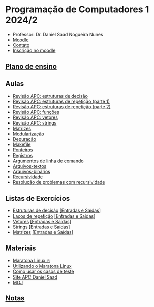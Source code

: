 
# Programação de Computadores 1 2024/2

- Professor: Dr. Daniel Saad Nogueira Nunes
- [Moodle](https://moodle.danielsaad.com)
- [Contato](https://danielsaad.com/contato)
- [Inscrição no moodle](https://docs.google.com/forms/d/e/1FAIpQLSfv4l-p4o9ifmU7mx0YXOrRReJ9rdt4cmt7kJnNjUbc1qFjXg/viewform?usp=sf_link)

## [Plano de ensino](/assets/planejamento/plano-de-ensino.pdf)

## Aulas

- [Revisão APC: estruturas de decisão](https://danielsaad.com/algoritmos-e-programacao-de-computadores/assets/aulas/estruturas-de-decisao.pdf)
- [Revisão APC: estruturas de repetição (parte 1)](https://danielsaad.com/algoritmos-e-programacao-de-computadores/assets/aulas/estruturas-de-repeticao.pdf)
- [Revisão APC: estruturas de repetição (parte 2)](https://danielsaad.com/algoritmos-e-programacao-de-computadores/assets/aulas/estruturas-de-repeticao-02.pdf)
- [Revisão APC: funções](https://danielsaad.com/algoritmos-e-programacao-de-computadores/assets/aulas/funcoes.pdf)
- [Revisão APC: vetores](https://danielsaad.com/algoritmos-e-programacao-de-computadores/assets/aulas/vetores.pdf)
- [Revisão APC: strings](https://danielsaad.com/algoritmos-e-programacao-de-computadores/assets/aulas/strings.pdf)
- [Matrizes](assets/aulas/matrizes.pdf)
- [Modularização](assets/aulas/modularizacao.pdf)
- [Depuração](assets/aulas/depuracao.pdf)
- [Makefile](assets/aulas/makefile.pdf)
- [Ponteiros](assets/aulas/ponteiros.pdf)
- [Registros](assets/aulas/registros.pdf)
- [Argumentos de linha de comando](assets/aulas/argumentos-de-linha-de-comando.pdf)
- [Arquivos-textos](assets/aulas/arquivos-textos.pdf)
- [Arquivos-binários](assets/aulas/arquivos-binarios.pdf)
- [Recursividade](assets/aulas/recursividade.pdf)
- [Resolução de problemas com recursividade](assets/aulas/recursao-resolucao-problemas.pdf)

## Listas de Exercícios

- [Estruturas de decisão](https://moj.naquadah.com.br/cgi-bin/contest.sh/saad_estruturas_de_decisao) [[Entradas e Saídas]](https://data.danielsaad.com/pc1/estruturas-de-decisao-io.zip) 
- [Laços de repetição](https://moj.naquadah.com.br/cgi-bin/contest.sh/saad_pc1_2024_2_lacos_de_repeticao) [[Entradas e Saídas]](https://data.danielsaad.com/pc1/estruturas-de-repeticao-io.zip)
- [Vetores](https://moj.naquadah.com.br/cgi-bin/contest.sh/saad_pc1_2024_2_lacos_de_repeticao) [[Entradas e Saídas]](https://data.danielsaad.com/pc1/vetores-io.zip)
- [Strings](https://moj.naquadah.com.br/cgi-bin/contest.sh/saad_2024_2_pc1_strings) [[Entradas e Saídas]](https://data.danielsaad.com/pc1/strings-io.zip)
- [Matrizes](https://moj.naquadah.com.br/cgi-bin/contest.sh/saad_2024_2_pc1_matrizes) [[Entradas e Saídas]](https://data.danielsaad.com/pc1/matrizes-io.zip)

## Materiais

- [Maratona Linux 🔥](https://nutellaboot.naquadah.com.br/disk-extra/maratonalinux-bootdisk-tete2204.raw.gz)
- [Utilizando o Maratona Linux](assets/utilizacao-maratona-linux.md)
- [Como usar os casos de teste](assets/entradas-e-saidas/como-usar-os-arquivos-de-teste.md)
- [Site APC Daniel Saad](https://danielsaad.com/algoritmos-e-programacao-de-computadores)
- [MOJ](https://moj.naquadah.com.br)

## [Notas]()

